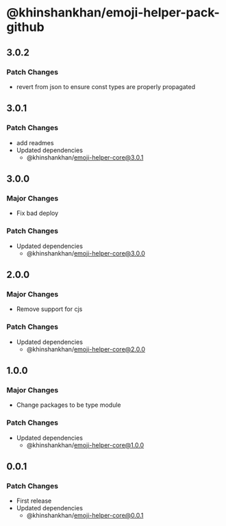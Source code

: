 # @khinshankhan/emoji-helper-pack-github

## 3.0.2

### Patch Changes

- revert from json to ensure const types are properly propagated

## 3.0.1

### Patch Changes

- add readmes
- Updated dependencies
  - @khinshankhan/emoji-helper-core@3.0.1

## 3.0.0

### Major Changes

- Fix bad deploy

### Patch Changes

- Updated dependencies
  - @khinshankhan/emoji-helper-core@3.0.0

## 2.0.0

### Major Changes

- Remove support for cjs

### Patch Changes

- Updated dependencies
  - @khinshankhan/emoji-helper-core@2.0.0

## 1.0.0

### Major Changes

- Change packages to be type module

### Patch Changes

- Updated dependencies
  - @khinshankhan/emoji-helper-core@1.0.0

## 0.0.1

### Patch Changes

- First release
- Updated dependencies
  - @khinshankhan/emoji-helper-core@0.0.1
